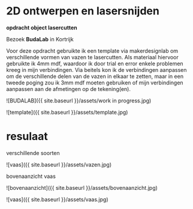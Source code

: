# 2D ontwerpen en lasersnijden

**opdracht object lasercutten**

Bezoek **BudaLab** in Kortrijk

Voor deze opdracht gebruikte ik een template via makerdesignlab om verschillende vormen van vazen te lasercutten.
Als materiaal hiervoor gebruikte ik 4mm mdf, waardoor ik door trial en error enkele problemen kreeg in mijn verbindingen. Via beitels kon ik de verbindingen aanpassen om de verschillende delen van de vazen in elkaar te zetten, maar in een tweede poging zou ik 3mm mdf moeten gebruiken of mijn verbindingen aanpassen aan de afmetingen op de tekening(en).

![BUDALAB]({{ site.baseurl }}/assets/work in progress.jpg)


![template]({{ site.baseurl }}/assets/template.jpg)



# resulaat

verschillende soorten 

![vaas]({{ site.baseurl }}/assets/vazen.jpg)

bovenaanzicht vaas

![bovenaanzicht]({{ site.baseurl }}/assets/bovenaanzicht.jpg)


![vaas]({{ site.baseurl }}/assets/vaas.jpg)

